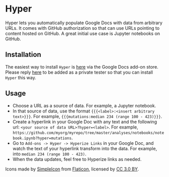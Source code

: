 Hyper
=====

Hyper lets you automatically populate Google Docs with data from arbitrary URLs. It comes with GitHub authorization so that can use URLs pointing to content hosted on GitHub. A great initial use case is Jupyter notebooks on GitHub.

Installation
------------

The easiest way to install `Hyper` is [here](https://chrome.google.com/webstore/detail/hyper/lbiblkbfmhelinhcobciimdmcnngcffp?utm_source=permalink) via the Google Docs add-on store. Please reply [here](https://github.com/tavinathanson/hyper/issues/1) to be added as a private tester so that you can install `Hyper` this way.

Usage
-----

* Choose a URL as a source of data. For example, a Jupyter notebook.
* In that source of data, use the format `{{{<label>:<insert arbitrary text>}}}`. For example, `{{{mutations:median 234 (range 100 - 423)}}}`.
* Create a hyperlink in your Google Doc with any text and the following url: `<your source of data URL>?hyper=<label>`. For example, `https://github.com/myorg/myrepo/tree/master/analyses/notebooks/notebook.ipynb?hyper=mutations`.
* Go to `Add-ons -> Hyper -> Hyperize Links` in your Google Doc, and watch the text of your hyperlink transform into the data. For example, into `median 234 (range 100 - 423)`.
* When the data updates, feel free to Hyperize links as needed.

Icons made by [SimpleIcon](http://www.flaticon.com/authors/simpleicon) from [Flaticon](http://www.flaticon.com), licensed by [CC 3.0 BY](http://creativecommons.org/licenses/by/3.0/).
